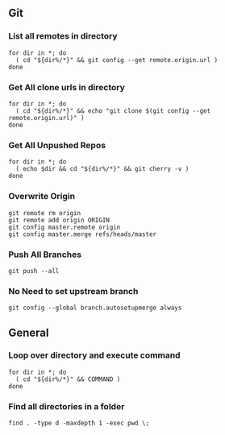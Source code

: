 ## Git
### List all remotes in directory
```
for dir in *; do
  ( cd "${dir%/*}" && git config --get remote.origin.url )
done
```

### Get All clone urls in directory
```
for dir in *; do
  ( cd "${dir%/*}" && echo "git clone $(git config --get remote.origin.url)" )
done
```

### Get All Unpushed Repos
```
for dir in *; do
  ( echo $dir && cd "${dir%/*}" && git cherry -v )
done
```

### Overwrite Origin
```
git remote rm origin
git remote add origin ORIGIN
git config master.remote origin
git config master.merge refs/heads/master
```

### Push All Branches
```
git push --all
```

### No Need to set upstream branch
```
git config --global branch.autosetupmerge always
```

## General
### Loop over directory and execute command
```
for dir in *; do
  ( cd "${dir%/*}" && COMMAND )
done
```

### Find all directories in a folder
```
find . -type d -maxdepth 1 -exec pwd \;
```
<!--stackedit_data:
eyJoaXN0b3J5IjpbNjI5MzU3NjA5LC0xNzM3MDMyNjg4LDk1OD
c3NjgzOCwxMzExNDMyNDY1XX0=
-->